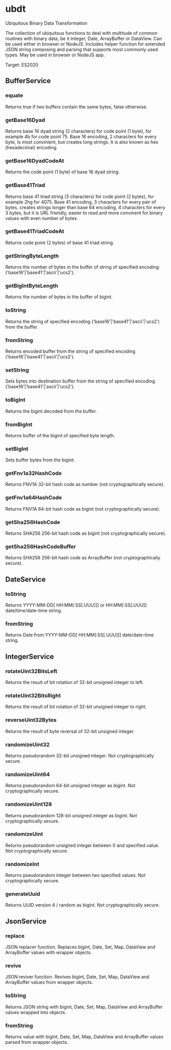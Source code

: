 # ubdt
Ubiquitous Binary Data Transformation

The collection of ubiquitous functions to deal with multitude of common routines with binary data,
 be it integer, Date, ArrayBuffer or DataView. Can be used either in browser or NodeJS.
Includes helper function for extended JSON string composing and parsing that supports most commonly used types.
May be used in browser or NodeJS app.

Target: ES2020


## BufferService

### equate
Returns true if two buffers contain the same bytes, false otherwise.

### getBase16Dyad
Returns base 16 dyad string (2 characters) for code point (1 byte), for example 4b for code point 75.
Base 16 encoding, 2 characters for every byte, is most convinient, but creates long strings.
It is also known as hex (hexadecimal) encoding.

### getBase16DyadCodeAt
Returns the code point (1 byte) of base 16 dyad string.

### getBase41Triad
Returns base 41 triad string (3 characters) for code point (2 bytes), for example 2hg for 4075.
Base 41 encoding, 3 characters for every pair of bytes, creates strings longer than base 64 encoding, 4 characters for every 3 bytes,
 but it is URL friendly, easier to read and more convinent for binary values with even number of bytes.

### getBase41TriadCodeAt
Returns code point (2 bytes) of base 41 triad string.

### getStringByteLength
Returns the number of bytes in the buffer of string of specified encoding ('base16'|'base41'|'ascii'|'ucs2').

### getBigIntByteLength
Returns the number of bytes in the buffer of bigint.

### toString
Returns the string of specified encoding ('base16'|'base41'|'ascii'|'ucs2') from the buffer.

### fromString
Returns encoded buffer from the string of specified encoding ('base16'|'base41'|'ascii'|'ucs2').

### setString
Sets bytes into destination buffer from the string of specified encoding ('base16'|'base41'|'ascii'|'ucs2').

### toBigInt
Returns the bigint decoded from the buffer.

### fromBigInt
Returns buffer of the bigint of specified byte length.

### setBigInt
Sets buffer bytes from the bigint.

### getFnv1a32HashCode
Returns FNV1A 32-bit hash code as number (not cryptographically secure).

### getFnv1a64HashCode
Returns FNV1A 64-bit hash code as bigint (not cryptographically secure).

### getSha256HashCode
Returns SHA256 256-bit hash code as bigint (not cryptographically secure).

### getSha256HashCodeBuffer
Returns SHA256 256-bit hash code as ArrayBuffer (not cryptographically secure).


## DateService

### toString
Returns YYYY-MM-DD[ HH:MM[:SS[.UUU]]] or HH:MM[:SS[.UUU]] date/time/date-time string.

### fromString
Returns Date from YYYY-MM-DD[ HH:MM[:SS[.UUU]]] date/date-time string.


## IntegerService

### rotateUint32BitsLeft
Returns the result of bit rotation of 32-bit unsigned integer to left.

### rotateUint32BitsRight
Returns the result of bit rotation of 32-bit unsigned integer to right.

### reverseUint32Bytes
Returns the result of byte reversal of 32-bit unsigned integer.

### randomizeUint32
Returns pseudorandom 32-bit unsigned integer.
Not cryptographically secure.

### randomizeUint64
Returns pseudorandom 64-bit unsigned integer as bigint.
Not cryptographically secure.

### randomizeUint128
Returns pseudorandom 128-bit unsigned integer as bigint.
Not cryptographically secure.

### randomizeUint
Returns pseudorandom unsigned integer between 0 and specified value.
Not cryptographically secure.

### randomizeInt
Returns pseudorandom integer between two specified values.
Not cryptographically secure.

### generateUuid
Returns UUID version 4 / random as bigint.
Not cryptographically secure.


## JsonService

### replace
JSON replacer function. Replaces bigint, Date, Set, Map, DataView and ArrayBuffer values with wrapper objects.

### revive
JSON reviver function. Revives bigint, Date, Set, Map, DataView and ArrayBuffer values from wrapper objects.

### toString
Returns JSON string with bigint, Date, Set, Map, DataView and ArrayBuffer values wrapped into objects.

### fromString
Returns value with bigint, Date, Set, Map, DataView and ArrayBuffer values parsed from wrapper objects.
